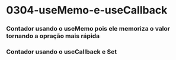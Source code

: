 # 0304-useMemo-e-useCallback
### Contador usando o useMemo pois ele memoriza o valor tornando a opração mais rápida
### Contador usando o useCallback e Set
